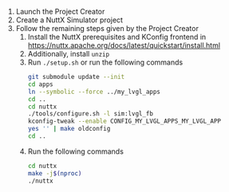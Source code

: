 1. Launch the Project Creator
2. Create a NuttX Simulator project
3. Follow the remaining steps given by the Project Creator
    1. Install the NuttX prerequisites and KConfig frontend in https://nuttx.apache.org/docs/latest/quickstart/install.html
    2. Additionally, install `unzip`
    3. Run `./setup.sh` or run the following commands
        ```sh
        git submodule update --init
        cd apps
        ln --symbolic --force ../my_lvgl_apps
        cd ..
        cd nuttx
        ./tools/configure.sh -l sim:lvgl_fb
        kconfig-tweak --enable CONFIG_MY_LVGL_APPS_MY_LVGL_APP
        yes '' | make oldconfig
        cd ..
        ```
    4. Run the following commands
        ```sh
        cd nuttx
        make -j$(nproc)
        ./nuttx
        ```
